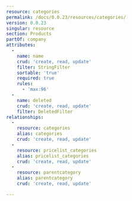 ```yaml
---
resource: categories
permalink: /docs/0.0.23/resources/categories/
version: 0.0.23
singular: resource
section: Products
partOf: company
attributes:
  -
    name: name
    crud: 'create, read, update'
    filter: StringFilter
    sortable: 'true'
    required: true
    rules:
      - 'max:96'
  -
    name: deleted
    crud: 'create, read, update'
    filter: DeletedFilter
relationships:
  -
    resource: categories
    alias: categories
    crud: 'create, read, update'
  -
    resource: pricelist_categories
    alias: pricelist_categories
    crud: 'create, read, update'
  -
    resource: parentcategory
    alias: parentcategory
    crud: 'create, read, update'

---
```

